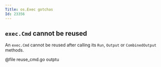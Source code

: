 ```yaml
---
Title: os.Exec gotchas
Id: 23356
---
```


## `exec.Cmd` cannot be reused

An `exec.Cmd` cannot be reused after calling its `Run`, `Output` or `CombinedOutput` methods.

@file reuse_cmd.go outptu


